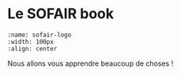 # Le SOFAIR book

```{figure} img/sofair-logo.png
:name: sofair-logo
:width: 100px
:align: center
```

Nous allons vous apprendre beaucoup de choses !

```{tableofcontents}
```
